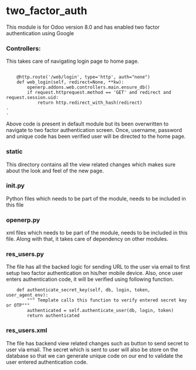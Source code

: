 # two_factor_auth
This module is for Odoo version 8.0 and has enabled two factor authentication using Google

### Controllers:
This takes care of navigating login page to home page.

```class Home(openerp.addons.web.controllers.main.Home):

    @http.route('/web/login', type='http', auth="none")
    def web_login(self, redirect=None, **kw):
        openerp.addons.web.controllers.main.ensure_db()
        if request.httprequest.method == 'GET' and redirect and request.session.uid:
            return http.redirect_with_hash(redirect)
.
.
```
Above code is present in default module but its been overwritten to navigate to two factor authentication screen. Once, username, password and unique code 
has been verified user will be directed to the home page. 

### static
This directory contains all the view related changes which makes sure about the look and feel of the new page.

### __init__.py
Python files which needs to be part of the module, needs to be included in this file

### __openerp__.py
xml files which needs to be part of the module, needs to be included in this file. Along with that, it takes care of dependency on other modules.

### res_users.py
The file has all the backed logic for sending URL to the user via email to first setup two factor authentication on his/her mobile device. Also, once user
enters authentication code, it will be verified using following function.
```
    def authenticate_secret_key(self, db, login, token, user_agent_env):
        """ Template calls this function to verify entered secret key or OTP"""
        authenticated = self.authenticate_user(db, login, token)
        return authenticated  
```
### res_users.xml
The file has backend view related changes such as button to send secret to user via email. The secret which is sent to user will also be store on the database so that we can generate unique code
on our end to validate the user entered authentication code. 